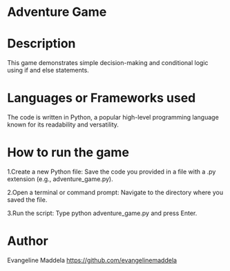 # Adventure Game

# Description
This game demonstrates simple decision-making and conditional logic using if and else statements.

# Languages or Frameworks used
The code is written in Python, a popular high-level programming language known for its readability and versatility.

# How to run the game

1.Create a new Python file: Save the code you provided in a file with a .py extension (e.g., adventure_game.py).

2.Open a terminal or command prompt: Navigate to the directory where you saved the file.

3.Run the script: Type python adventure_game.py and press Enter.

# Author

Evangeline Maddela
https://github.com/evangelinemaddela
